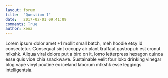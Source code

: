```yaml
---
layout: forum
title:  "Question 1"
date:   2017-02-01 09:41:09
comments: True
author: xena
---
```

Lorem ipsum dolor amet +1 mollit small batch, meh hoodie etsy id consectetur. Consequat sint occupy air plant truffaut gastropub est cronut mlkshk. Aliqua viral dolore put a bird on it, lomo letterpress hexagon quinoa esse quis vice chia snackwave. Sustainable velit four loko drinking vinegar blog vape vinyl poutine ex iceland laborum mlkshk esse leggings intelligentsia.
